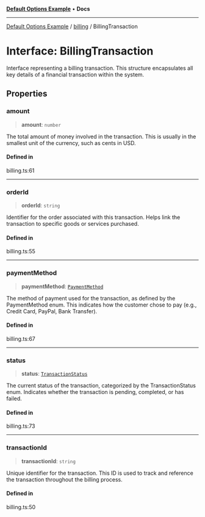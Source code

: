 [**Default Options Example**](../../README.md) • **Docs**

***

[Default Options Example](../../modules.md) / [billing](../README.md) / BillingTransaction

# Interface: BillingTransaction

Interface representing a billing transaction.
This structure encapsulates all key details of a financial transaction within the system.

## Properties

### amount

> **amount**: `number`

The total amount of money involved in the transaction. This is usually in the smallest unit of the currency,
such as cents in USD.

#### Defined in

billing.ts:61

***

### orderId

> **orderId**: `string`

Identifier for the order associated with this transaction. Helps link the transaction to specific goods or services purchased.

#### Defined in

billing.ts:55

***

### paymentMethod

> **paymentMethod**: [`PaymentMethod`](../enumerations/PaymentMethod.md)

The method of payment used for the transaction, as defined by the PaymentMethod enum.
This indicates how the customer chose to pay (e.g., Credit Card, PayPal, Bank Transfer).

#### Defined in

billing.ts:67

***

### status

> **status**: [`TransactionStatus`](../enumerations/TransactionStatus.md)

The current status of the transaction, categorized by the TransactionStatus enum. Indicates whether the
transaction is pending, completed, or has failed.

#### Defined in

billing.ts:73

***

### transactionId

> **transactionId**: `string`

Unique identifier for the transaction. This ID is used to track and reference the transaction
throughout the billing process.

#### Defined in

billing.ts:50
